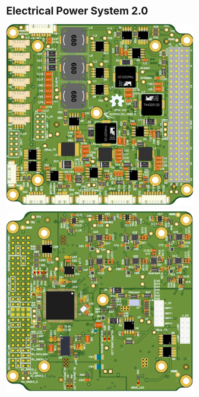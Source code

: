 # Electrical Power System 2.0

<p align="center">
<img src="https://github.com/spacelab-ufsc/eps2/blob/master/doc/figures/eps2-pcb-top.png">
</p>

<p align="center">
<img src="https://github.com/spacelab-ufsc/eps2/blob/master/doc/figures/eps2-pcb-bottom.png">
</p>